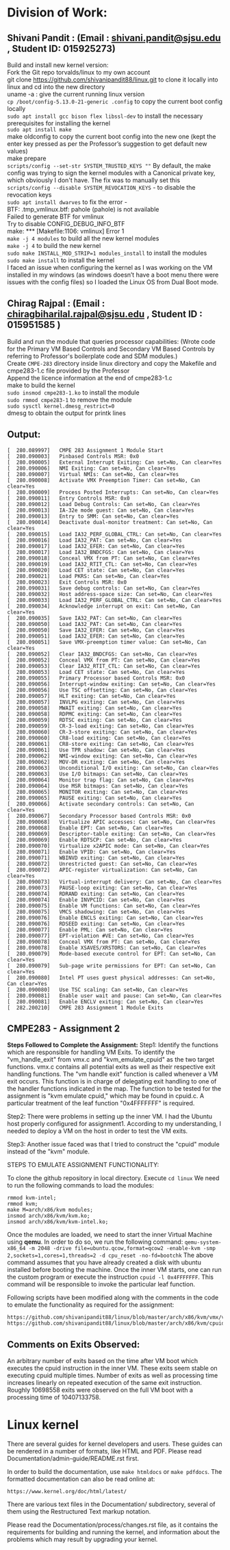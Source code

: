 # Division of Work:
 

## Shivani Pandit : (Email : shivani.pandit@sjsu.edu , Student ID: 015925273)

Build and install new kernel version:  
Fork the Git repo torvalds/linux to my own account  
git clone https://github.com/shivanipandit88/linux.git to clone it locally into linux and cd into the new directory  
uname -a : give the current running linux version   
`cp /boot/config-5.13.0-21-generic .config` to copy the current boot config locally  
`sudo apt install gcc bison flex libssl-dev` to install the necessary prerequisites for installing the kernel  
`sudo apt install make`  
make oldconfig to copy the current boot config into the new one (kept the enter key pressed as per the Professor’s suggestion to get default new values)  
make prepare  
`scripts/config --set-str SYSTEM_TRUSTED_KEYS ""` By default, the make config was trying to sign the kernel modules with a Canonical private key, which obviously I don't have.   The fix was to manually set this  
`scripts/config --disable SYSTEM_REVOCATION_KEYS` - to disable the revocation keys  
`sudo apt install dwarves` to fix the error -  
BTF: .tmp_vmlinux.btf: pahole (pahole) is not available  
Failed to generate BTF for vmlinux  
Try to disable CONFIG_DEBUG_INFO_BTF  
make: *** [Makefile:1106: vmlinux] Error 1  
`make -j 4 modules` to build all the new kernel modules  
`make -j 4` to build the new kernel  
`sudo make INSTALL_MOD_STRIP=1 modules_install` to install the modules  
`sudo make install` to install the kernel  
I faced an issue when configuring the kernel as I was working on the VM installed in my windows (as windows doesn’t have a boot menu there were issues with the config files) so I loaded the Linux OS from Dual Boot mode.   


## Chirag Rajpal : (Email : chiragbiharilal.rajpal@sjsu.edu , Student ID : 015951585 )

Build and run the module that queries processor capabilities: (Wrote code for the Primary VM Based Controls and Secondary VM Based Controls by referring to Professor's boilerplate code and SDM modules.)  
Create `CMPE-283` directory inside linux directory and copy the Makefile and cmpe283-1.c file provided by the Professor  
Append the licence information at the end of cmpe283-1.c  
make to build the kernel  
`sudo insmod cmpe283-1.ko` to install the module  
`sudo rmmod cmpe283-1` to remove the module  
`sudo sysctl kernel.dmesg_restrict=0`  
dmesg to obtain the output for printk lines  


## Output:
```
[  280.089997]   CMPE 283 Assignment 1 Module Start
[  280.090003]   Pinbased Controls MSR: 0x0
[  280.090005]   External Interrupt Exiting: Can set=No, Can clear=Yes
[  280.090006]   NMI Exiting: Can set=No, Can clear=Yes
[  280.090007]   Virtual NMIs: Can set=No, Can clear=Yes
[  280.090008]   Activate VMX Preemption Timer: Can set=No, Can clear=Yes
[  280.090009]   Process Posted Interrupts: Can set=No, Can clear=Yes
[  280.090011]   Entry Controls MSR: 0x0
[  280.090012]   Load Debug Controls: Can set=No, Can clear=Yes
[  280.090013]   IA-32e mode guest: Can set=No, Can clear=Yes
[  280.090013]   Entry to SMM: Can set=No, Can clear=Yes
[  280.090014]   Deactivate dual-monitor treatment: Can set=No, Can clear=Yes
[  280.090015]   Load IA32_PERF_GLOBAL_CTRL: Can set=No, Can clear=Yes
[  280.090016]   Load IA32_PAT: Can set=No, Can clear=Yes
[  280.090017]   Load IA32_EFER: Can set=No, Can clear=Yes
[  280.090017]   Load IA32_BNDCFGS: Can set=No, Can clear=Yes
[  280.090018]   Conceal VMX from PT: Can set=No, Can clear=Yes
[  280.090019]   Load IA32_RTIT_CTL: Can set=No, Can clear=Yes
[  280.090020]   Load CET state: Can set=No, Can clear=Yes
[  280.090021]   Load PKRS: Can set=No, Can clear=Yes
[  280.090023]   Exit Controls MSR: 0x0
[  280.090031]   Save debug controls: Can set=No, Can clear=Yes
[  280.090032]   Host address-space size: Can set=No, Can clear=Yes
[  280.090033]   Load IA32_PERF_GLOBAL_CTRL: Can set=No, Can clear=Yes
[  280.090034]   Acknowledge interrupt on exit: Can set=No, Can clear=Yes
[  280.090035]   Save IA32_PAT: Can set=No, Can clear=Yes
[  280.090050]   Load IA32_PAT: Can set=No, Can clear=Yes
[  280.090050]   Save IA32_EFER: Can set=No, Can clear=Yes
[  280.090051]   Load IA32_EFER: Can set=No, Can clear=Yes
[  280.090051]   Save VMX-preemption timer value: Can set=No, Can clear=Yes
[  280.090052]   Clear IA32_BNDCFGS: Can set=No, Can clear=Yes
[  280.090052]   Conceal VMX from PT: Can set=No, Can clear=Yes
[  280.090053]   Clear IA32_RTIT_CTL: Can set=No, Can clear=Yes
[  280.090053]   Load CET state: Can set=No, Can clear=Yes
[  280.090055]   Primary Processor based Controls MSR: 0x0
[  280.090056]   Interrupt-window exiting: Can set=No, Can clear=Yes
[  280.090056]   Use TSC offsetting: Can set=No, Can clear=Yes
[  280.090057]   HLT exiting: Can set=No, Can clear=Yes
[  280.090057]   INVLPG exiting: Can set=No, Can clear=Yes
[  280.090058]   MWAIT exiting: Can set=No, Can clear=Yes
[  280.090058]   RDPMC exiting: Can set=No, Can clear=Yes
[  280.090059]   RDTSC exiting: Can set=No, Can clear=Yes
[  280.090059]   CR-3-load exiting: Can set=No, Can clear=Yes
[  280.090060]   CR-3-store exiting: Can set=No, Can clear=Yes
[  280.090060]   CR8-load exiting: Can set=No, Can clear=Yes
[  280.090061]   CR8-store exiting: Can set=No, Can clear=Yes
[  280.090061]   Use TPR shadow: Can set=No, Can clear=Yes
[  280.090062]   NMI-window exiting: Can set=No, Can clear=Yes
[  280.090062]   MOV-DR exiting: Can set=No, Can clear=Yes
[  280.090063]   Unconditional I/O exiting: Can set=No, Can clear=Yes
[  280.090063]   Use I/O bitmaps: Can set=No, Can clear=Yes
[  280.090064]   Monitor trap flag: Can set=No, Can clear=Yes
[  280.090064]   Use MSR bitmaps: Can set=No, Can clear=Yes
[  280.090065]   MONITOR exiting: Can set=No, Can clear=Yes
[  280.090065]   PAUSE exiting: Can set=No, Can clear=Yes
[  280.090066]   Activate secondary controls: Can set=No, Can clear=Yes
[  280.090067]   Secondary Processor based Controls MSR: 0x0
[  280.090068]   Virtualize APIC accesses: Can set=No, Can clear=Yes
[  280.090068]   Enable EPT: Can set=No, Can clear=Yes
[  280.090069]   Descriptor-table exiting: Can set=No, Can clear=Yes
[  280.090069]   Enable RDTSCP: Can set=No, Can clear=Yes
[  280.090070]   Virtualize x2APIC mode: Can set=No, Can clear=Yes
[  280.090071]   Enable VPID: Can set=No, Can clear=Yes
[  280.090071]   WBINVD exiting: Can set=No, Can clear=Yes
[  280.090072]   Unrestricted guest: Can set=No, Can clear=Yes
[  280.090072]   APIC-register virtualization: Can set=No, Can clear=Yes
[  280.090073]   Virtual-interrupt delivery: Can set=No, Can clear=Yes
[  280.090073]   PAUSE-loop exiting: Can set=No, Can clear=Yes
[  280.090074]   RDRAND exiting: Can set=No, Can clear=Yes
[  280.090074]   Enable INVPCID: Can set=No, Can clear=Yes
[  280.090075]   Enable VM functions: Can set=No, Can clear=Yes
[  280.090075]   VMCS shadowing: Can set=No, Can clear=Yes
[  280.090076]   Enable ENCLS exiting: Can set=No, Can clear=Yes
[  280.090076]   RDSEED exiting: Can set=No, Can clear=Yes
[  280.090077]   Enable PML: Can set=No, Can clear=Yes
[  280.090077]   EPT-violation #VE: Can set=No, Can clear=Yes
[  280.090078]   Conceal VMX from PT: Can set=No, Can clear=Yes
[  280.090078]   Enable XSAVES/XRSTORS: Can set=No, Can clear=Yes
[  280.090079]   Mode-based execute control for EPT: Can set=No, Can clear=Yes
[  280.090079]   Sub-page write permissions for EPT: Can set=No, Can clear=Yes
[  280.090080]   Intel PT uses guest physical addresses: Can set=No, Can clear=Yes
[  280.090080]   Use TSC scaling: Can set=No, Can clear=Yes
[  280.090081]   Enable user wait and pause: Can set=No, Can clear=Yes
[  280.090081]   Enable ENCLV exiting: Can set=No, Can clear=Yes
[  282.200210]   CMPE 283 Assignment 1 Module Exits
```


## CMPE283 - Assignment 2

**Steps Followed to Complete the Assignment:** 
Step1: Identify the functions which are responsible for handling VM Exits. 
To identify the "vm_handle_exit" from vmx.c and "kvm_emulate_cpuid" as the two target functions.
vmx.c contains all potential exits as well as their respective exit handling functions. The "vm handle exit" function is called whenever a VM exit occurs. This function is in charge of delegating exit handling to one of the handler functions indicated in the map. The function to be tested for the assignment is "kvm emulate cpuid," which may be found in cpuid.c. A particular treatment of the leaf function "0x4FFFFFFF" is required.

Step2: There were problems in setting up the inner VM. I had the Ubuntu host properly configured for assignment1. According to my understanding, I needed to deploy a VM on the host in order to test the VM exits.

Step3: Another issue faced was that I tried to construct the "cpuid" module instead of the "kvm" module.

STEPS TO EMULATE ASSIGNMENT FUNCTIONALITY:

To clone the github repository in local directory.
Execute ```cd linux```
We need to run the following commands to load the modules:
```
rmmod kvm-intel;
rmmod kvm;
make M=arch/x86/kvm modules;
insmod arch/x86/kvm/kvm.ko;
insmod arch/x86/kvm/kvm-intel.ko;
```

Once the modules are loaded, we need to start the inner Virtual Machine using **qemu**. In order to do so, we run the following command: 
```qemu-system-x86_64 -m 2048 -drive file=ubuntu.qcow,format=qcow2 -enable-kvm -smp 2,sockets=1,cores=1,threads=2 -d cpu_reset -no-fd=bootchk```
The above command assumes that you have already created a disk with ubuntu installed before booting the machine.
Once the inner VM starts, one can run the custom program or execute the instruction ```cpuid -l 0x4FFFFFFF```.
This command will be responsible to invoke the particular leaf function.

Following scripts have been modified along with the comments in the code to emulate the functionality as required for the assignment:
```
https://github.com/shivanipandit88/linux/blob/master/arch/x86/kvm/vmx/vmx.c
https://github.com/shivanipandit88/linux/blob/master/arch/x86/kvm/cpuid.c
```

## Comments on Exits Observed:

An arbitrary number of exits based on the time after VM boot which executes the cpuid instruction in the inner VM.
These exits seem stable on executing cpuid multiple times. Number of exits as well as processing time increases linearly on repeated execution of the same exit instruction.
Roughly 10698558 exits were observed on the full VM boot with a processing time of 10407133758.

Linux kernel
============

There are several guides for kernel developers and users. These guides can
be rendered in a number of formats, like HTML and PDF. Please read
Documentation/admin-guide/README.rst first.

In order to build the documentation, use ```make htmldocs``` or ```make pdfdocs```.  The formatted documentation can also be read online at:

    https://www.kernel.org/doc/html/latest/

There are various text files in the Documentation/ subdirectory,
several of them using the Restructured Text markup notation.

Please read the Documentation/process/changes.rst file, as it contains the
requirements for building and running the kernel, and information about
the problems which may result by upgrading your kernel.
